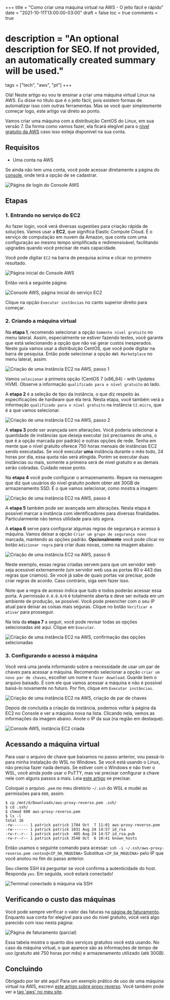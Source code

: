 +++
title = "Como criar uma máquina virtual na AWS - O jeito fácil e rápido"
date = "2021-10-11T13:00:00-03:00"
draft = false
toc = true
comments = true
# description = "An optional description for SEO. If not provided, an automatically created summary will be used."

tags = ["tech", "aws", "pt"]
+++

Olá! Neste artigo eu vou te ensinar a criar uma máquina virtual Linux na AWS. Eu disse no título que é o jeito fácil, pois existem formas de automatizar isso com outras ferramentas. Mas se você quer simplesmente começar logo, este artigo vai direto ao ponto.

Vamos criar uma máquina com a distribuição CentOS do Linux, em sua versão 7. Da forma como vamos fazer, ela ficará elegível para o [nível gratuito da AWS](https://aws.amazon.com/pt/free/) caso isso esteja disponível na sua conta.

## Requisitos

- Uma conta na AWS

Se ainda não tem uma conta, você pode acessar diretamente a página do [console](https://console.aws.amazon.com/), onde terá a opção de se cadastrar.

![Página de login do Console AWS](/images/aws-maquina-virtual/img5.png)

## Etapas

### 1. Entrando no serviço do EC2

Ao fazer login, você verá diversas sugestões para criação rápida de soluções. Vamos usar a **EC2**, que significa Elastic Compute Cloud. É o serviço de computação em nuvem da Amazon, que conta com uma configuração ao mesmo tempo simplificada e redimensioável, facilitando upgrades quando você precisar de mais capacidade.

Você pode digitar `EC2` na barra de pesquisa acima e clicar no primeiro resultado.

![Página inicial do Console AWS](/images/aws-maquina-virtual/img20.png)

Então verá a seguinte página:

![Console AWS, página inicial do serviço EC2](/images/aws-maquina-virtual/img6.png)

Clique na opção `Executar instâncias` no canto superior direito para começar.

### 2. Criando a máquina virtual

Na **etapa 1**, recomendo selecionar a opção `Somente nível gratuito` no menu lateral. Assim, especialmente se estiver fazendo testes, você garante que está selecionando a opção que não vai gerar custos inesperados. Neste guia vamos usar a distribuição CentOS, que você pode digitar na barra de pesquisa. Então pode selecionar a opção `AWS Marketplace` no menu lateral, assim:

![Criação de uma instância EC2 na AWS, passo 1](/images/aws-maquina-virtual/img7.png)

Vamos `selecionar` a primeira opção (CentOS 7 (x86_64) - with Updates HVM). Observe a informação `qualificado para o nível gratuito` ao lado.

A **etapa 2** é a seleção de tipo da instância, o que diz respeito às especificações de hardware que ela terá. Nesta etapa, você também verá a informação `qualificado para o nível gratuito` na instância `t2.micro`, que é a que vamos selecionar.

![Criação de uma instância EC2 na AWS, passo 2](/images/aws-maquina-virtual/img9.png)

A **etapa 3** pode ser avançada sem alterações. Você poderia selecionar a quantidade de instâncias que deseja executar (só precisamos de uma, o que é a opção marcada por padrão) e outras opções de rede. Tenha em mente que o nível gratuito oferece 750 horas mensais de instâncias EC2 sendo executadas. Se você executar **uma** instância durante o mês todo, 24 horas por dia, essa quota não será atingida. Porém se executar duas instâncias ou mais, somente a primeira será de nível gratuito e as demais serão cobradas. Cuidado nesse ponto.

Na **etapa 4** você pode configurar o armazenamento. Repare na mensagem que diz que usuários do nível gratuito podem obter até 30GB de armazenamento SSD. É o que vamos selecionar, como mostra a imagem:

![Criação de uma instância EC2 na AWS, passo 4](/images/aws-maquina-virtual/img10.png)

A **etapa 5** também pode ser avançada sem alterações. Nesta etapa é possível marcar a instância com identificadores para diversas finalidades. Particularmente não temos utilidade para isto agora.

A **etapa 6** serve para configurar algumas regras de segurança e acesso à máquina. Vamos deixar a opção `Criar um grupo de segurança novo` marcada, mantendo as opções padrão. **Opcionalmente** você pode clicar no botão `Adicionar regra` para criar duas novas, como na imagem abaixo:

![Criação de uma instância EC2 na AWS, passo 6](/images/aws-maquina-virtual/img11.png)

Neste exemplo, essas regras criadas servem para que um servidor web seja acessível externamente (um servidor web usa as portas 80 e 443 das regras que criamos). Se você já sabe de quais portas vai precisar, pode criar regras de acordo. Caso contrário, siga sem fazer isso.

Note que a regra de acesso indica que tudo e todos poderão acessar essa porta. A permissão `0.0.0.0/0` é totalmente aberta e deve ser evitada em um ambiente de produção, se possível. Você pode preencher com o seu IP atual para deixar as coisas mais seguras. Clique no botão `Verificar e ativar` para prosseguir.

Na tela da **etapa 7** a seguir, você pode revisar todas as opções selecionadas até aqui. Clique em `Executar`.

![Criação de uma instância EC2 na AWS, confirmação das opções selecionadas](/images/aws-maquina-virtual/img12.png)

### 3. Configurando o acesso à máquina

Você verá uma janela informando sobre a necessidade de usar um par de chaves para acessar a máquina. Recomendo selecionar a opção `criar um novo par de chaves`, escolher um nome e `fazer download`. Guarde bem o arquivo baixado. É com ele que vamos acessar a máquina e não é possível baixá-lo novamente no futuro. Por fim, clique em `Executar instâncias`.

![Criação de uma instância EC2 na AWS, criação de par de chaves](/images/aws-maquina-virtual/img13.png)

Depois de concluída a criação da instância, podemos voltar à página da EC2 no Console e ver a máquina nova na lista. Clicando nela, vemos as informações da imagem abaixo. Anote o IP da sua (na região em destaque).

![Console AWS, instância EC2 criada](/images/aws-maquina-virtual/img14.png)

## Acessando a máquina virtual

Para usar o arquivo de chave que baixamos no passo anterior, vou passá-lo para minha instalação do WSL no Windows. Se você está usando o Linux, não precisa fazer nada demais. Se estiver com o Windows e não tiver o WSL, você ainda pode usar o PuTTY, mas vai precisar configurar a chave nele com alguns passos a mais. Leia [este artigo](https://www.dialhost.com.br/ajuda/gravando-a-chave-publica-no-putty/) se precisar.

Coloquei o arquivo `.pem` no meu diretório `~/.ssh` do WSL e mudei as permissões para `600`, assim:

```
$ cp /mnt/d/Downloads/aws-proxy-reverso.pem .ssh/
$ cd .ssh/
$ chmod 600 aws-proxy-reverso.pem
$ ls -l
total 16
-rw------- 1 patrick patrick 1704 Oct  7 11:01 aws-proxy-reverso.pem
-rw------- 1 patrick patrick 1831 Aug 24 14:57 id_rsa
-rw-r--r-- 1 patrick patrick  405 Aug 24 14:57 id_rsa.pub
-rw-r--r-- 1 patrick patrick 3548 Oct  6 10:41 known_hosts
```

Então usamos o seguinte comando para acessar:
`ssh -i ~/.ssh/aws-proxy-reverso.pem centos@<IP_DA_MÁQUINA>`
Substitua `<IP_DA_MÁQUINA>` pelo IP que você anotou no fim do passo anterior.

Seu cliente SSH irá perguntar se você confirma a autenticidade do host. Responda `yes`. Em seguida, você estará conectado!

![Terminal conectado à máquina via SSH](/images/aws-maquina-virtual/img19.png)

## Verificando o custo das máquinas

Você pode sempre verificar o valor das faturas na [página de faturamento](https://console.aws.amazon.com/billing/). Enquanto sua conta for elegível para uso do nível gratuito, você verá algo parecido com isso nesta página:

![Página de faturamento (parcial)](/images/aws-maquina-virtual/img21.png)

Essa tabela mostra o quanto dos serviços gratuitos você está usando. No caso da máquina virtual, o que aparece são as informações de tempo de uso (gratuito até 750 horas por mês) e armazenamento utilizado (até 30GB).

## Concluindo

Obrigado por ler até aqui! Para um exemplo prático de uso de uma máquina virtual na AWS, escrevi [este artigo sobre proxy reverso](/blog/proxy-reverso). Você também pode ver a [tag 'aws' no meu site](/tags/aws).
